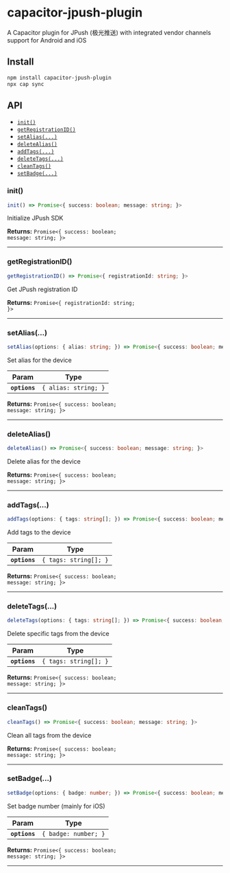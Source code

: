 # capacitor-jpush-plugin

A Capacitor plugin for JPush (极光推送) with integrated vendor channels support for Android and iOS

## Install

```bash
npm install capacitor-jpush-plugin
npx cap sync
```

## API

<docgen-index>

* [`init()`](#init)
* [`getRegistrationID()`](#getregistrationid)
* [`setAlias(...)`](#setalias)
* [`deleteAlias()`](#deletealias)
* [`addTags(...)`](#addtags)
* [`deleteTags(...)`](#deletetags)
* [`cleanTags()`](#cleantags)
* [`setBadge(...)`](#setbadge)

</docgen-index>

<docgen-api>
<!--Update the source file JSDoc comments and rerun docgen to update the docs below-->

### init()

```typescript
init() => Promise<{ success: boolean; message: string; }>
```

Initialize JPush SDK

**Returns:** <code>Promise&lt;{ success: boolean; message: string; }&gt;</code>

--------------------


### getRegistrationID()

```typescript
getRegistrationID() => Promise<{ registrationId: string; }>
```

Get JPush registration ID

**Returns:** <code>Promise&lt;{ registrationId: string; }&gt;</code>

--------------------


### setAlias(...)

```typescript
setAlias(options: { alias: string; }) => Promise<{ success: boolean; message: string; }>
```

Set alias for the device

| Param         | Type                            |
| ------------- | ------------------------------- |
| **`options`** | <code>{ alias: string; }</code> |

**Returns:** <code>Promise&lt;{ success: boolean; message: string; }&gt;</code>

--------------------


### deleteAlias()

```typescript
deleteAlias() => Promise<{ success: boolean; message: string; }>
```

Delete alias for the device

**Returns:** <code>Promise&lt;{ success: boolean; message: string; }&gt;</code>

--------------------


### addTags(...)

```typescript
addTags(options: { tags: string[]; }) => Promise<{ success: boolean; message: string; }>
```

Add tags to the device

| Param         | Type                             |
| ------------- | -------------------------------- |
| **`options`** | <code>{ tags: string[]; }</code> |

**Returns:** <code>Promise&lt;{ success: boolean; message: string; }&gt;</code>

--------------------


### deleteTags(...)

```typescript
deleteTags(options: { tags: string[]; }) => Promise<{ success: boolean; message: string; }>
```

Delete specific tags from the device

| Param         | Type                             |
| ------------- | -------------------------------- |
| **`options`** | <code>{ tags: string[]; }</code> |

**Returns:** <code>Promise&lt;{ success: boolean; message: string; }&gt;</code>

--------------------


### cleanTags()

```typescript
cleanTags() => Promise<{ success: boolean; message: string; }>
```

Clean all tags from the device

**Returns:** <code>Promise&lt;{ success: boolean; message: string; }&gt;</code>

--------------------


### setBadge(...)

```typescript
setBadge(options: { badge: number; }) => Promise<{ success: boolean; message: string; }>
```

Set badge number (mainly for iOS)

| Param         | Type                            |
| ------------- | ------------------------------- |
| **`options`** | <code>{ badge: number; }</code> |

**Returns:** <code>Promise&lt;{ success: boolean; message: string; }&gt;</code>

--------------------

</docgen-api>
